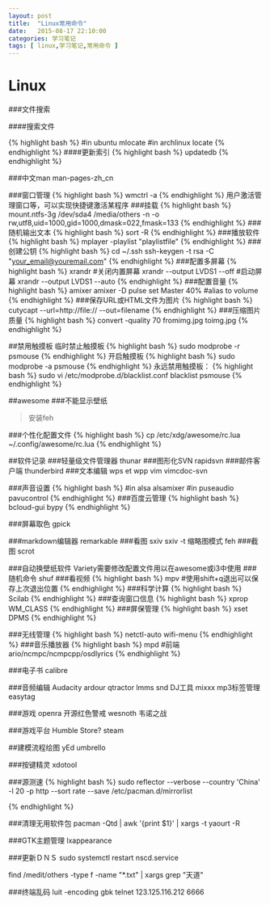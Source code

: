 ```yaml
---
layout: post
title:  "Linux常用命令"
date:   2015-08-17 22:10:00
categories: 学习笔记
tags: [ linux,学习笔记,常用命令 ]
---
```


# Linux

###文件搜索

####搜索文件

{% highlight bash %}
#in ubuntu
mlocate
#in archlinux
locate
{% endhighlight %}
####更新索引
{% highlight bash %}
updatedb
{% endhighlight %}

###中文man
man-pages-zh_cn

###窗口管理
{% highlight bash %}
wmctrl -a
{% endhighlight %}
用户激活管理窗口等，可以实现快捷键激活某程序
###挂载
{% highlight bash %}
mount.ntfs-3g /dev/sda4 /media/others -n -o rw,utf8,uid=1000,gid=1000,dmask=022,fmask=133
{% endhighlight %}
###随机输出文本
{% highlight bash %}
sort -R
{% endhighlight %}
###播放软件
{% highlight bash %}
mplayer -playlist "playlistfile"
{% endhighlight %}
###创建公钥
{% highlight bash %}
cd ~/.ssh
ssh-keygen -t rsa -C "your_email@youremail.com" 
{% endhighlight %}
###配置多屏幕
{% highlight bash %}
xrandr
#关闭内置屏幕
xrandr --output LVDS1 --off
#启动屏幕 
xrandr --output LVDS1 --auto
{% endhighlight %}
###配置音量
{% highlight bash %}
amixer
amixer -D pulse set Master 40%
#alias to volume
{% endhighlight %}
###保存URL或HTML文件为图片
{% highlight bash %}
cutycapt --url=http://file:// --out=filename
{% endhighlight %}
###压缩图片质量
{% highlight bash %}
convert -quality 70 fromimg.jpg toimg.jpg
{% endhighlight %}

##禁用触摸板
临时禁止触摸板
{% highlight bash %}
sudo modprobe -r psmouse
{% endhighlight %}
开启触摸板
{% highlight bash %}
sudo modprobe -a psmouse
{% endhighlight %}
永远禁用触摸板：
{% highlight bash %}
sudo vi /etc/modprobe.d/blacklist.conf
blacklist psmouse
{% endhighlight %}

##awesome
###不能显示壁纸
> 安装feh

###个性化配置文件
{% highlight bash %}
cp /etc/xdg/awesome/rc.lua ~/.config/awesome/rc.lua
{% endhighlight %}

##软件记录
###轻量级文件管理器
thunar
###图形化SVN
rapidsvn
###邮件客户端
thunderbird
###文本编辑
wps et wpp
vim
vimcdoc-svn

###声音设置
{% highlight bash %}
#in alsa
alsamixer
#in puseaudio
pavucontrol
{% endhighlight %}
###百度云管理
{% highlight bash %}
bcloud-gui
bypy
{% endhighlight %}

###屏幕取色
gpick

###markdown编辑器
remarkable
###看图
sxiv
sxiv -t 缩略图模式
feh
###截图
scrot

###自动换壁纸软件
Variety需要修改配置文件用以在awesome或i3中使用
###随机命令
shuf
###看视频
{% highlight bash %}
mpv
#使用shift+q退出可以保存上次退出位置
{% endhighlight %}
###科学计算
{% highlight bash %}
Scilab 
{% endhighlight %}
###查询窗口信息
{% highlight bash %}
xprop WM_CLASS
{% endhighlight %}
###屏保管理
{% highlight bash %}
xset DPMS 
{% endhighlight %}

###无线管理
{% highlight bash %}
netctl-auto
wifi-menu
{% endhighlight %}
###音乐播放器
{% highlight bash %}
mpd
#前端
ario/ncmpc/ncmpcpp/osdlyrics
{% endhighlight %}

###电子书
calibre

###音频编辑
Audacity
ardour
qtractor 
lmms
snd
DJ工具
mixxx
mp3标签管理
easytag

###游戏 
openra 开源红色警戒
wesnoth 韦诺之战

###游戏平台
Humble Store? 
steam

##建模流程绘图
yEd
umbrello

###按键精灵
xdotool

###源测速
{% highlight bash %}
sudo reflector --verbose --country 'China' -l 20 -p http --sort rate --save /etc/pacman.d/mirrorlist

{% endhighlight %}

###清理无用软件包
pacman -Qtd | awk '{print $1}' | xargs -t yaourt -R

###GTK主题管理
lxappearance

###更新ＤＮＳ
sudo systemctl restart nscd.service


find /medit/others -type f -name "*.txt" | xargs grep "天道"

###终端乱码
luit -encoding gbk telnet 123.125.116.212 6666 
